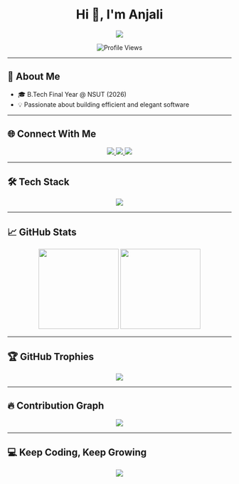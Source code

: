 <h1 align="center">Hi 👋, I'm Anjali</h1>

<p align="center">
  <img src="https://readme-typing-svg.demolab.com?font=Fira+Code&size=24&pause=1000&color=00F2FF&center=true&vCenter=true&width=600&lines=Aspiring+Software+Engineer;Open+Source+%7C+Machine+Learning+%7C+Clean+Code+Advocate" />
</p>

<p align="center">
  <img src="https://komarev.com/ghpvc/?username=anjalilongre9625&label=Profile%20views&color=00F2FF&style=flat-square" alt="Profile Views" />
</p>

---

## 🚀 About Me

- 🎓 B.Tech Final Year @ NSUT (2026)  
- 💡 Passionate about building efficient and elegant software

---

## 🌐 Connect With Me

<p align="center">
  <a href="https://www.linkedin.com/in/anjali-longre-573953258/" target="_blank">
    <img src="https://img.shields.io/badge/-LinkedIn-%230077B5?style=for-the-badge&logo=linkedin&logoColor=white"/>
  </a>
  <a href="https://kaggle.com/anjali31012004" target="_blank">
    <img src="https://img.shields.io/badge/-Kaggle-%2312100E?style=for-the-badge&logo=kaggle&logoColor=white"/>
  </a>
  <a href="mailto:anjalilongre349@gmail.com">
    <img src="https://img.shields.io/badge/Gmail-D14836?style=for-the-badge&logo=gmail&logoColor=white"/>
  </a>
</p>

---

## 🛠️ Tech Stack

<p align="center">
  <img src="https://skillicons.dev/icons?i=cpp,java,py,c,html,css,js,php,mysql,nuxt,linux,aws,selenium,opencv,matlab,git" />
</p>

---

## 📈 GitHub Stats

<p align="center">
  <img src="https://github-readme-stats.vercel.app/api?username=anjalilongre9625&show_icons=true&theme=tokyonight&hide_border=true&count_private=true" height="180"/>
  <img src="https://github-readme-stats.vercel.app/api/top-langs/?username=anjalilongre9625&layout=compact&theme=tokyonight&hide_border=true" height="180"/>
</p>

---

## 🏆 GitHub Trophies

<p align="center">
  <img src="https://github-profile-trophy.vercel.app/?username=anjalilongre9625&theme=onedark&no-frame=true&row=1&column=6" />
</p>

---

## 🔥 Contribution Graph

<p align="center">
  <img src="https://github-readme-activity-graph.vercel.app/graph?username=anjalilongre9625&theme=react-dark&area=true&hide_border=true" />
</p>

---

## 💻 Keep Coding, Keep Growing

<p align="center">
  <img src="https://readme-typing-svg.demolab.com?font=Fira+Code&size=22&pause=1000&color=38BDF8&center=true&vCenter=true&width=500&lines=while(💻){+code();+grow();+improve();+}" />
</p>
